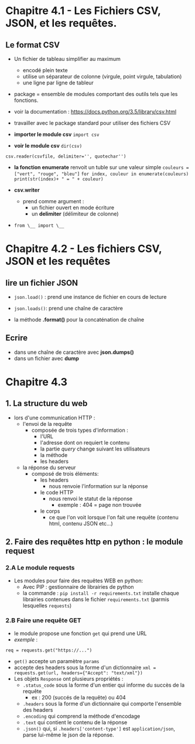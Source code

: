 # Chapitre 4.1 -  Les Fichiers CSV, JSON, et les requêtes.

## Le format CSV

* Un fichier de tableau simplifier au maximum
  * encodé plein texte
  * utilise un séparateur de colonne (virgule, point virgule, tabulation)
  * une ligne par ligne de tableur

* package = ensemble de modules comportant des outils tels que les fonctions.
* voir la documentation : https://docs.python.org/3.5/library/csv.html
* travailler avec le package standard pour utiliser des fichiers CSV

* **importer le module csv**
`import csv` 

* **voir le module csv**
`dir(csv)`

`csv.reader(csvfile, delimiter='', quotechar'')`

* **la fonction enumerate** renvoit un tuble sur une valeur simple
`couleurs = ["vert", "rouge", "bleu"]`
`for index, couleur in enumerate(couleurs)`
	`print(str(index)+ " = " + couleur)`

* **csv.writer**
	* prend comme argument : 
		* un fichier ouvert en mode écriture
		* un **delimiter** (délimiteur de colonne)

* `from \__ import \__`

# Chapitre 4.2 - Les fichiers CSV, JSON et les requêtes

## lire un fichier JSON

* `json.load()` : prend une instance de fichier en cours de lecture

* `json.loads()`: prend une chaîne de caractère

* la méthode **.format()** pour la concaténation de chaîne

## Ecrire

* dans une chaîne de caractère avec **json.dumps()**
* dans un fichier avec **dump**

# Chapitre 4.3

## 1. La structure du web
* lors d'une communication HTTP :
  * l'envoi de la requête
    * composée de trois types d'information :
      * l'URL
       * l'adresse dont on requiert le contenu
       * la partie *query* change suivant les utilisateurs
      * la méthode
      * les headers
  * la réponse du serveur
    * composé de trois éléments:
      * les headers
        * nous renvoie l'information sur la réponse
      * le code HTTP
        * nous renvoi le statut de la réponse
          * exemple : 404 = page non trouvée
      * le corps
        * ce que l'on voit lorsque l'on fait une requête (contenu html, contenu JSON etc...)

## 2. Faire des requêtes http en python : le module request
### 2.A Le module requests

* Les modules pour faire des requêtes WEB en python:
  * Avec PIP : gestionnaire de librairies de python
  * la commande :
  `pip install -r requirements.txt` installe chaque librairies contenues dans le fichier `requirements.txt` (parmis lesquelles `requests`)

### 2.B Faire une requête GET
* le module propose une fonction `get` qui prend une URL
 * *exemple* :

 `req = requests.get("https://...")`

 * `get()` accepte un paramètre `params`
 * accepte des headers sous la forme d'un dictionnaire
  `xml = requests.get(url, headers={"Accept": "text/xml"})`
* Les objets `Response` ont plusieurs propriétés  :
  - `.status_code` sous la forme d'un entier qui informe du succès de la requête
    * ex : 200 (succés de la requête) ou 404
  - `.headers` sous la forme d'un dictionnaire qui comporte l'ensemble des headers
  - `.encoding` qui comprend la méthode d'encodage
  - `.text` qui contient le contenu de la réponse
  - `.json()` qui, si `.headers['content-type']` est `application/json`, parse lui-même le json de la réponse.
